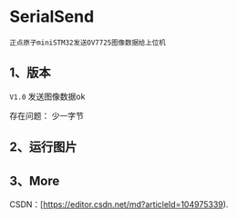 # SerialSend

    正点原子miniSTM32发送OV7725图像数据给上位机

## 1、版本  

`V1.0`
发送图像数据ok

存在问题：
少一字节

## 2、运行图片


## 3、More
CSDN：[https://editor.csdn.net/md?articleId=104975339).
